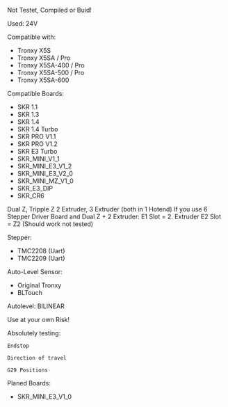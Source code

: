 Not Testet, Compiled or Buid!

Used: 24V

Compatible with:
- Tronxy X5S
- Tronxy X5SA / Pro
- Tronxy X5SA-400 / Pro
- Tronxy X5SA-500 / Pro
- Tronxy X5SA-600

Compatible Boards:
- SKR 1.1
- SKR 1.3
- SKR 1.4
- SKR 1.4 Turbo
- SKR PRO V1.1       
- SKR PRO V1.2 
- SKR E3 Turbo
- SKR_MINI_V1_1  
- SKR_MINI_E3_V1_2  
- SKR_MINI_E3_V2_0  
- SKR_MINI_MZ_V1_0  
- SKR_E3_DIP       
- SKR_CR6     

Dual Z, Tripple Z
2 Extruder, 3 Extruder (both in 1 Hotend)
If you use 6 Stepper Driver Board and Dual Z + 2 Extruder:
E1 Slot = 2. Extruder
E2 Slot = Z2
(Should work not tested)


Stepper: 
- TMC2208 (Uart)
- TMC2209 (Uart)

Auto-Level Sensor:
- Original Tronxy
- BLTouch

Autolevel: BILINEAR

Use at your own Risk!

Absolutely testing:

    Endstop

    Direction of travel

    G29 Positions




Planed Boards: 
- SKR_MINI_E3_V1_0   
     
